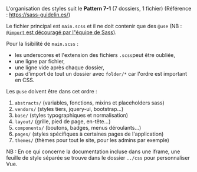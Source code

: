 L'organisation des styles suit le **Pattern 7-1** (7 dossiers, 1 fichier) (Référence : https://sass-guidelin.es/)

Le fichier principal est `main.scss` et il ne doit contenir que des `@use` (NB : [`@import` est découragé par l"équipe de Sass](https://sass-lang.com/documentation/at-rules/import)).

Pour la lisibilité de `main.scss` :

* les underscores et l'extension des fichiers `.scss`peut être oubliée,
* une ligne par fichier,
* une ligne vide après chaque dossier,
* pas d'import de tout un dossier avec `folder/*` car l'ordre est important en CSS.

Les `@use` doivent être dans cet ordre :

1. `abstracts/` (variables, fonctions, mixins et placeholders sass)
2. `vendors/` (styles tiers, jquery-ui, bootstrap...)
3. `base/` (styles typographiques et normalisation)
4. `layout/` (grille, pied de page, en-tête...)
5. `components/` (boutons, badges, menus déroulants...)
6. `pages/` (styles spécifiques à certaines pages de l'application)
7. `themes/` (thèmes pour tout le site, pour les admins par exemple)

NB : En ce qui concerne la documentation incluse dans une iframe, une feuille de style séparée se trouve dans le dossier `../css` pour personnaliser Vue.